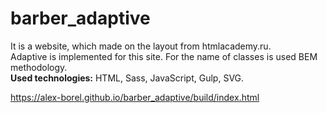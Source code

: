 # barber_adaptive  
It is a website, which made on the layout from htmlacademy.ru.   
Adaptive is implemented for this site. For the name of classes is used BEM methodology.  
<b>Used technologies:</b> HTML, Sass, JavaScript, Gulp, SVG.  

https://alex-borel.github.io/barber_adaptive/build/index.html
